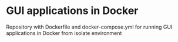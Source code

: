 # GUI applications in Docker

Repository with Dockerfile and docker-compose.yml for running GUI applications in Docker from isolate environment
